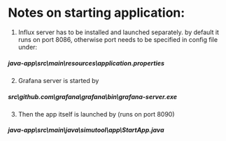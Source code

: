 # Notes on starting application:

1. Influx server has to be installed and launched separately.
by default it runs on port 8086, otherwise port needs to be specified in config file under:
##### java-app\src\main\resources\application.properties

2. Grafana server is started by
##### src\github.com\grafana\grafana\bin\grafana-server.exe

3. Then the app itself is launched by (runs on port 8090)
##### java-app\src\main\java\simutool\app\StartApp.java